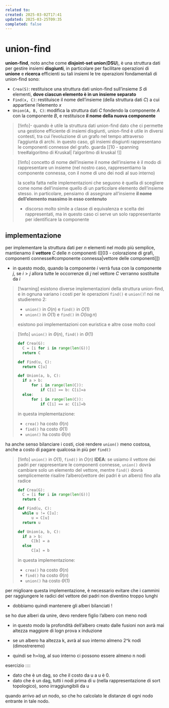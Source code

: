```yaml
---
related to: 
created: 2025-03-02T17:41
updated: 2025-03-25T09:35
completed: false
---
```

# union-find
**union-find**, noto anche come **disjoint-set union**(**DSU**), è una struttura dati per gestire insiemi **disgiunti**, in particolare per facilitare operazioni di **unione** e **ricerca** efficienti su tali insiemi
le tre operazioni fondamentali di union-find sono:
- `Crea(S)`: restituisce una struttura dati union-find sull’insieme $S$ di elementi, **dove ciascun elemento è in un insieme separato**
- `Find(x, C)`: restituisce il nome dell’insieme (della struttura dati $C$) a cui appartiene l’elemento $x$
- `Union(A, B, C)`: modifica la struttura dati $C$ fondendo la componente $A$ con la componente $B$, e restituisce **il nome della nuova componente**
>[!info]- quando è utile la struttura dati union-find
>dato che ci permette una gestione efficiente di insiemi disgiunti, union-find è utile in diversi contesti, tra cui l’evoluzione di un grafo nel tempo attraverso l’aggiunta di archi. in questo caso, gli insiemi disgiunti rappresentano le componenti connesse del grafo. guarda [[10 - spanning tree#algoritmo di Kruskal| l’algoritmo di kruskal !]]

>[!info] concetto di nome dell’insieme
il nome dell’insieme è il modo di rappresentare un insieme (nel nostro caso, rappresentiamo la componente connessa, con il nome di uno dei nodi al suo interno)
>
>la scelta fatta nelle implementazioni che seguono è quella di scegliere come nome dell’insieme quello di un particolare elemento dell’insieme stesso. in particolare, pensiamo di assegnare all’insieme **il nome dell’elemento massimo in esso contenuto**
>- discorso molto simile a classe di equivalenza e scelta dei rappresentati, ma in questo caso ci serve un solo rappresentante per identificare la componente
## implementazione
per implementare la struttura dati per $n$ elementi  nel modo più semplice, mantienamo il **vettore** $C$ delle $n$ componenti ([[03 - colorazione di grafi, componenti connesse#componente connessa|vettore delle componenti]])
- in questo modo, quando la componente $i$ verrà fusa con la componente $j$, se $i > j$ allora tutte le occorrenze di $j$ nel vettore $C$ verranno sostituite da $i$
>[!warning] esistono diverse implementazioni della struttura union-find, e in ognuna variano i costi per le operazioni `find()` e `union()`! 
>noi ne studieremo 2:
>- `union()` in $O(n)$ e `find()` in $O(1)$
>- `union()` in $O(1)$ e `find()` in $O(\log n)$
>
> esistono poi implementazioni con euristica e altre cose molto cool

>[!info] `union()` in $\Theta(n)$, `find()` in $\Theta(1)$
>```python
>def Crea(G):
>	C = [i for i in range(len(G))]
>	return C
>
>def Find(u, C):
>	return C[u]
>
>def Union(a, b, C):
>	if a > b:
>		for i in range(len(C)):
>			if C[i] == b: C[i]=a
>	else:	
>		for i in range(len(C)):
>			if C[i] == a: C[i]=b
>```
>in questa implementazione:
>- `crea()` ha costo $\Theta(n)$
>- `find()` ha costo $\Theta(1)$
>- `union()` ha costo $\Theta(n)$

ha anche senso bilanciare i costi, cioè rendere `union()` meno costosa, anche a costo di pagare qualcosa in più per `find()`
>[!info] `union()` in $O(1)$, `find()` in $O(n)$
**IDEA**:
>se usiamo il vettore dei padri per rappresentare le componenti connesse, `union()` dovrà cambiare solo un elemento del vettore, mentre `find()` dovrà semplicemente risalire l’albero(vettore dei padri è un albero) fino alla radice
>```python
>def Crea(G):
>	C = [i for i in range(len(G))]
>	return C
>
>def Find(u, C):
>	while u != C[u]:
>		u = C[u]
>	return u
>
>def Union(a, b, C):
>	if a > b:
>		C[b] = a
>	else
>		C[a] = b
>```
>in questa implementazione:
>- `crea()` ha costo $\Theta(n)$
>- `find()` ha costo $\Theta(n)$
>- `union()` ha costo $\Theta(1)$

per miglioare questa implementazione, è necessario evitare che i cammini per raggiungere le radici del vettore dei padri non diventino troppo lunghi
- dobbiamo quindi mantenere gli alberi bilanciati !

se ho due alberi da unire, devo rendere figlio l’albero con meno nodi
- in questo modo la profondità dell’albero creato dalle fusioni non avrà mai altezza maggiore di logn
prova x induzione
- se un albero ha altezza k, avrà al suo interno almeno 2^k nodi (dimostreremo)

- quindi se h=log, al suo interno ci possono essere almeno n nodi

esercizio ::::
- dato che è un dag, so che il costo da u a u è 0.
- dato che è un dag, tutti i nodi prima di u (nella rappresentazione di sort topologico), sono irraggiungibili da u

quando arrivo ad un nodo, so che ho calcolato le distanze di ogni nodo entrante in tale nodo.